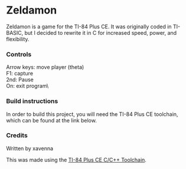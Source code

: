 # Zeldamon

Zeldamon is a game for the TI-84 Plus CE. It was originally coded in TI-BASIC, but I decided to rewrite it in C for increased speed, power, and flexibility.


### Controls

Arrow keys:  move player (theta)\
F1:  	     capture\
2nd:	     Pause\
On:  	     exit program\




### Build instructions

In order to build this project, you will need the TI-84 Plus CE toolchain, which can be found at the link below.

### Credits

Written by xavenna

This was made using the [TI-84 Plus CE C/C++ Toolchain](https://github.com/CE-Programming/toolchain).